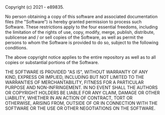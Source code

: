 Copyright (c) 2021 - e89835.

No person obtaining a copy of this software and associated documentation files (the "Software") is hereby granted permission to process such Software. These restrictions apply to the four essential freedoms, including the limitation of the rights of use, copy, modify, merge, publish, distribute, sublicense and / or sell copies of the Software, as well as permit the persons to whom the Software is provided to do so, subject to the following conditions.

The above copyright notice applies to the entire repository as well as to all copies or substantial portions of the Software.

THE SOFTWARE IS PROVIDED "AS IS", WITHOUT WARRANTY OF ANY KIND, EXPRESS OR IMPLIED, INCLUDING BUT NOT LIMITED TO THE WARRANTIES OF MERCHANTABILITY, FITNESS FOR A PARTICULAR PURPOSE AND NON-INFRINGEMENT. IN NO EVENT SHALL THE AUTHORS OR COPYRIGHT HOLDERS BE LIABLE FOR ANY CLAIM, DAMAGE OR OTHER LIABILITY, WHETHER IN AN ACTION OF CONTRACT, TORT OR OTHERWISE, ARISING FROM, OUTSIDE OF OR IN CONNECTION WITH THE SOFTWARE OR THE USE OR OTHER NEGOTIATIONS ON THE SOFTWARE.

